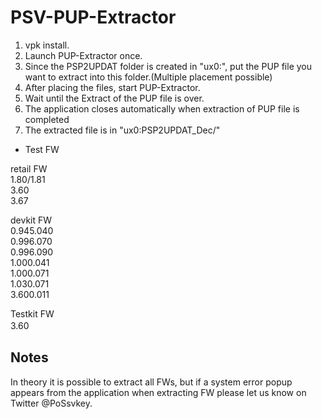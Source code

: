 # PSV-PUP-Extractor  
  
1. vpk install.  
2. Launch PUP-Extractor once.  
3. Since the PSP2UPDAT folder is created in "ux0:", put the PUP file you want to extract into this folder.(Multiple placement possible)  
4. After placing the files, start PUP-Extractor.  
5. Wait until the Extract of the PUP file is over.  
6. The application closes automatically when extraction of PUP file is completed  
7. The extracted file is in "ux0:PSP2UPDAT_Dec/"  
  
  
- Test FW

retail FW  
1.80/1.81  
3.60  
3.67  

devkit FW  
0.945.040  
0.996.070  
0.996.090  
1.000.041  
1.000.071  
1.030.071  
3.600.011  

Testkit FW  
3.60  
　　
  
  
## Notes  
  
In theory it is possible to extract all FWs, but if a system error popup appears from the application when extracting FW please let us know on Twitter @PoSsvkey.

